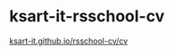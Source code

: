 # ksart-it-rsschool-cv
[ksart-it.github.io/rsschool-cv/cv](https://ksart-it.github.io/rsschool-cv/cv)
